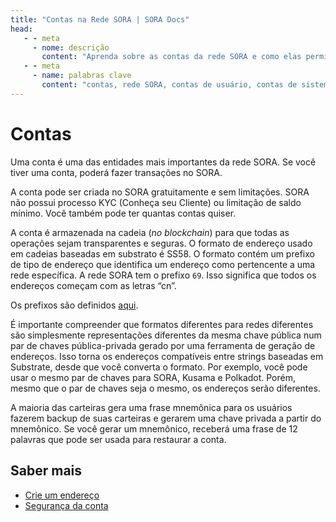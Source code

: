 ```yaml
---
title: "Contas na Rede SORA | SORA Docs"
head:
   - - meta
     - nome: descrição
       content: "Aprenda sobre as contas da rede SORA e como elas permitem que os usuários interajam com a rede e gerenciem seus ativos. Explore os diferentes tipos de contas, como contas de usuário e contas de sistema, e entenda como elas são usadas para transações, apostas, governança e outras atividades dentro do ecossistema SORA."
   - - meta
     - name: palabras clave
       content: "contas, rede SORA, contas de usuário, contas de sistema, gerenciamento de ativos, transações, apostas, governança"
---
```


# Contas

Uma conta é uma das entidades mais importantes da rede SORA. Se você tiver uma conta, poderá fazer transações no SORA.

A conta pode ser criada no SORA gratuitamente e sem limitações. SORA não possui processo KYC (Conheça seu Cliente) ou limitação de saldo mínimo. Você também pode ter quantas contas quiser.

A conta é armazenada na cadeia (_no blockchain_) para que todas as operações sejam transparentes e seguras. O formato de endereço usado em cadeias baseadas em substrato é SS58. O formato contém um prefixo de tipo de endereço que identifica um endereço como pertencente a uma rede específica. A rede SORA tem o prefixo `69`. Isso significa que todos os endereços começam com as letras “cn”.

Os prefixos são definidos [aqui](<https://github.com/paritytech/substrate/wiki/External-Address-Format-(SS58)>).

É importante compreender que formatos diferentes para redes diferentes são simplesmente representações diferentes da mesma chave pública num par de chaves pública-privada gerado por uma ferramenta de geração de endereços. Isso torna os endereços compatíveis entre strings baseadas em Substrate, desde que você converta o formato. Por exemplo, você pode usar o mesmo par de chaves para SORA, Kusama e Polkadot. Porém, mesmo que o par de chaves seja o mesmo, os endereços serão diferentes.

A maioria das carteiras gera uma frase mnemônica para os usuários fazerem backup de suas carteiras e gerarem uma chave privada a partir do mnemônico. Se você gerar um mnemônico, receberá uma frase de 12 palavras que pode ser usada para restaurar a conta.

## Saber mais

- [Crie um endereço](/create-an-address.md)
- [Segurança da conta](/account-security.md)

<!-- TODO: Considere adicionar mais conteúdo de https://medium.com/sora-academy/sora-academy-ddfc86388a2f -->
